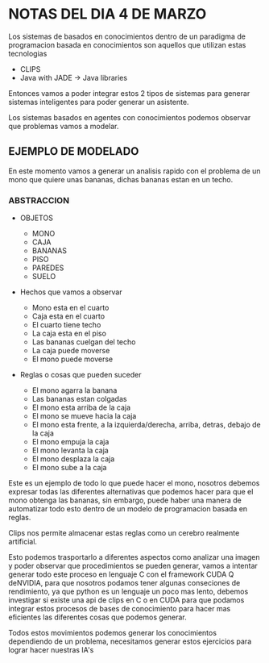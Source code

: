# NOTAS DEL DIA 4 DE MARZO

Los sistemas de basados en conocimientos dentro de un paradigma de programacion basada en conocimientos son aquellos que utilizan estas tecnologias

- CLIPS
- Java with JADE -> Java libraries

Entonces vamos a poder integrar estos 2 tipos de sistemas para generar sistemas inteligentes para poder generar un asistente.

Los sistemas basados en agentes con conocimientos podemos observar que problemas vamos a modelar.

## EJEMPLO DE MODELADO

En este momento vamos a generar un analisis rapido con el problema de un mono que quiere unas bananas, dichas bananas estan en un techo.

### ABSTRACCION

- OBJETOS
    - MONO
    - CAJA
    - BANANAS
    - PISO
    - PAREDES 
    - SUELO

- Hechos que vamos a observar
    - Mono esta en el cuarto
    - Caja esta en el cuarto
    - El cuarto tiene techo
    - La caja esta en el piso
    - Las bananas cuelgan del techo
    - La caja puede moverse
    - El mono puede moverse

- Reglas o cosas que pueden suceder
    - El mono agarra la banana
    - Las bananas estan colgadas
    - El mono esta arriba de la caja
    - El mono se mueve hacia la caja
    - El mono esta frente, a la izquierda/derecha, arriba, detras, debajo de la caja
    - El mono empuja la caja
    - El mono levanta la caja
    - El mono desplaza la caja 
    - El mono sube a la caja

Este es un ejemplo de todo lo que puede hacer el mono, nosotros debemos expresar todas las diferentes alternativas que podemos hacer para que el mono obtenga las bananas,
sin embargo, puede haber una manera de automatizar todo esto dentro de un modelo de programacion basada en reglas. 

Clips nos permite almacenar estas reglas como un cerebro realmente artificial.


Esto podemos trasportarlo a diferentes aspectos como analizar una imagen y poder observar que procedimientos se pueden generar, vamos a intentar generar todo este proceso en lenguaje C con el framework CUDA Q deNVIDIA, para que nosotros podamos tener algunas conseciones de rendimiento, ya que python es un lenguaje un poco mas lento, debemos investigar si existe una api de clips en C o en CUDA para que podamos integrar estos procesos de bases de conocimiento para hacer mas eficientes las diferentes cosas que podemos generar.

Todos estos movimientos podemos generar los conocimientos dependiendo de un problema, necesitamos generar estos ejercicios para lograr hacer nuestras IA's

